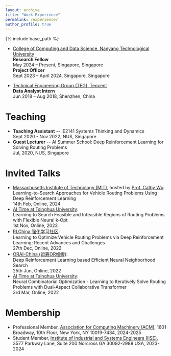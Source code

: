 ```yaml
---
layout: archive
title: "Work Experience"
permalink: /experience/
author_profile: true
---
```


{% include base_path %}

- [College of Computing and Data Science, Nanyang Technological University](https://personal.ntu.edu.sg/zhangj/)  
**Research Fellow**  
May 2024 – Present, Singapore, Singapore  
**Project Officer**  
Sept 2023 – April 2024, Singapore, Singapore

- [Technical Engineering Group (TEG), Tencent](https://www.tencent.com/en-us/index.html)    
**Data Analyst Intern**  
Jun 2018 – Aug 2018, Shenzhen, China


Teaching
======
- **Teaching Assistant**
-- IE2141 Systems Thinking and Dynamics  
Sept 2020 - Nov 2022, NUS, Singapore
- **Guest Lecturer**
-- AI Summer School: Deep Reinforcement Learning for Solving Routing Problems    
Jul, 2020, NUS, Singapore

Invited Talks
======
- [Massachusetts Institute of Technology (MIT)](https://www.mit.edu/), hosted by [Prof. Cathy Wu](http://www.wucathy.com/blog/):  
Learning-to-Search Approaches for Vehicle Routing Problems Using Deep Reinforcement Learning  
14th Feb, Online, 2024
- [AI Time at Tsinghua University](http://www.aitime.cn/):  
Learning to Search Feasible and Infeasible Regions of Routing Problems with Flexible Neural k-Opt  
1st Nov, Online, 2023
- [RLChina 强化学习社区](http://rlchina.org/topic/619):   
Learning to Optimize Vehicle Routing Problems via Deep Reinforcement Learning: Recent Advances and Challenges    
27th Dec, Online, 2022
- [ORAI-China (运筹OR帷幄)](https://www.zhihu.com/pin/1523752995342286848):   
Deep Reinforcement Learning based Efficient Neural Neighborhood Search    
25th Jun, Online, 2022
- [AI Time at Tsinghua University](http://www.aitime.cn/):  
Neural Combinatorial Optimization - Learning to Iteratively Solve Routing Problems with Dual-Aspect Collaborative Transformer  
3rd Mar, Online, 2022

Membership
======
- Professional Member, [Association for Computing Machinery (ACM)](https://www.acm.org/), 1601 Broadway, 10th Floor, New York, NY 10019-7434, 2024-2025
- Student Member, [Institute of Industrial and Systems Engineers (IISE)](https://www.iise.org/Home/), 3577 Parkway Lane, Suite 200 Norcross GA 30092-2988 USA, 2023-2024